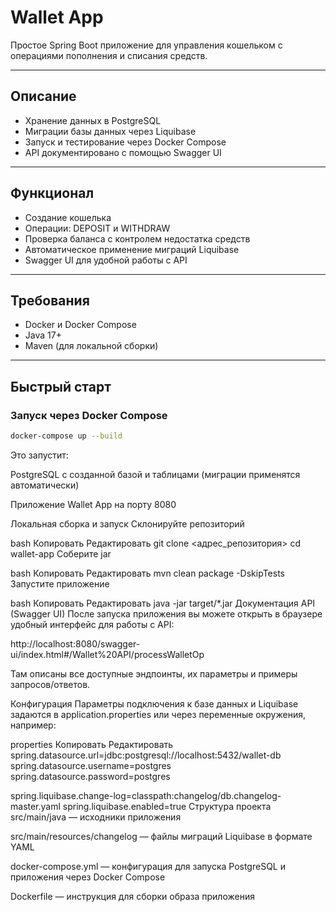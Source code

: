 # Wallet App

Простое Spring Boot приложение для управления кошельком с операциями пополнения и списания средств.

---

## Описание

- Хранение данных в PostgreSQL  
- Миграции базы данных через Liquibase  
- Запуск и тестирование через Docker Compose  
- API документировано с помощью Swagger UI  

---

## Функционал

- Создание кошелька  
- Операции: DEPOSIT и WITHDRAW  
- Проверка баланса с контролем недостатка средств  
- Автоматическое применение миграций Liquibase  
- Swagger UI для удобной работы с API  

---

## Требования

- Docker и Docker Compose  
- Java 17+  
- Maven (для локальной сборки)  

---

## Быстрый старт

### Запуск через Docker Compose

```bash
docker-compose up --build
```
Это запустит:

PostgreSQL с созданной базой и таблицами (миграции применятся автоматически)

Приложение Wallet App на порту 8080

Локальная сборка и запуск
Склонируйте репозиторий

bash
Копировать
Редактировать
git clone <адрес_репозитория>
cd wallet-app
Соберите jar

bash
Копировать
Редактировать
mvn clean package -DskipTests
Запустите приложение

bash
Копировать
Редактировать
java -jar target/*.jar
Документация API (Swagger UI)
После запуска приложения вы можете открыть в браузере удобный интерфейс для работы с API:

http://localhost:8080/swagger-ui/index.html#/Wallet%20API/processWalletOp

Там описаны все доступные эндпоинты, их параметры и примеры запросов/ответов.

Конфигурация
Параметры подключения к базе данных и Liquibase задаются в application.properties или через переменные окружения, например:

properties
Копировать
Редактировать
spring.datasource.url=jdbc:postgresql://localhost:5432/wallet-db
spring.datasource.username=postgres
spring.datasource.password=postgres

spring.liquibase.change-log=classpath:changelog/db.changelog-master.yaml
spring.liquibase.enabled=true
Структура проекта
src/main/java — исходники приложения

src/main/resources/changelog — файлы миграций Liquibase в формате YAML

docker-compose.yml — конфигурация для запуска PostgreSQL и приложения через Docker Compose

Dockerfile — инструкция для сборки образа приложения
